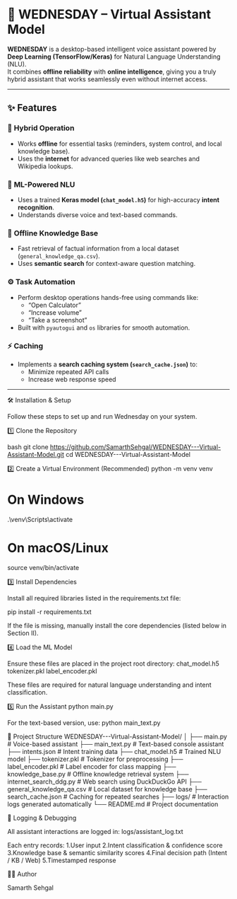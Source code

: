 # 🌟 WEDNESDAY – Virtual Assistant Model

**WEDNESDAY** is a desktop-based intelligent voice assistant powered by **Deep Learning (TensorFlow/Keras)** for Natural Language Understanding (NLU).  
It combines **offline reliability** with **online intelligence**, giving you a truly hybrid assistant that works seamlessly even without internet access.

---

## ✨ Features

### 🔹 **Hybrid Operation**
- Works **offline** for essential tasks (reminders, system control, and local knowledge base).  
- Uses the **internet** for advanced queries like web searches and Wikipedia lookups.

### 🧠 **ML-Powered NLU**
- Uses a trained **Keras model (`chat_model.h5`)** for high-accuracy **intent recognition**.  
- Understands diverse voice and text-based commands.

### 📘 **Offline Knowledge Base**
- Fast retrieval of factual information from a local dataset (`general_knowledge_qa.csv`).  
- Uses **semantic search** for context-aware question matching.

### ⚙️ **Task Automation**
- Perform desktop operations hands-free using commands like:
  - “Open Calculator”
  - “Increase volume”
  - “Take a screenshot”
- Built with `pyautogui` and `os` libraries for smooth automation.

### ⚡ **Caching**
- Implements a **search caching system (`search_cache.json`)** to:
  - Minimize repeated API calls
  - Increase web response speed

---

🛠️ Installation & Setup

Follow these steps to set up and run Wednesday on your system.

1️⃣ Clone the Repository

bash
git clone https://github.com/SamarthSehgal/WEDNESDAY---Virtual-Assistant-Model.git
cd WEDNESDAY---Virtual-Assistant-Model

2️⃣ Create a Virtual Environment (Recommended)
python -m venv venv
# On Windows
.\venv\Scripts\activate
# On macOS/Linux
source venv/bin/activate

3️⃣ Install Dependencies

Install all required libraries listed in the requirements.txt file:

pip install -r requirements.txt

If the file is missing, manually install the core dependencies (listed below in Section II).

4️⃣ Load the ML Model

Ensure these files are placed in the project root directory:
chat_model.h5
tokenizer.pkl
label_encoder.pkl

These files are required for natural language understanding and intent classification.

5️⃣ Run the Assistant
python main.py

For the text-based version, use:
python main_text.py

🧩 Project Structure
WEDNESDAY---Virtual-Assistant-Model/
│
├── main.py                  # Voice-based assistant
├── main_text.py             # Text-based console assistant
├── intents.json             # Intent training data
├── chat_model.h5            # Trained NLU model
├── tokenizer.pkl            # Tokenizer for preprocessing
├── label_encoder.pkl        # Label encoder for class mapping
├── knowledge_base.py        # Offline knowledge retrieval system
├── internet_search_ddg.py   # Web search using DuckDuckGo API
├── general_knowledge_qa.csv # Local dataset for knowledge base
├── search_cache.json        # Caching for repeated searches
├── logs/                    # Interaction logs generated automatically
└── README.md                # Project documentation

💾 Logging & Debugging

All assistant interactions are logged in:
logs/assistant_log.txt

Each entry records:
1.User input
2.Intent classification & confidence score
3.Knowledge base & semantic similarity scores
4.Final decision path (Intent / KB / Web)
5.Timestamped response

👨‍💻 Author

Samarth Sehgal
